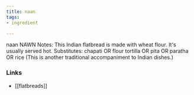 ```yaml
---
title: naan
tags:
- ingredient

---
```

naan NAWN Notes: This Indian flatbread is made with wheat flour. It's usually served hot. Substitutes: chapati OR flour tortilla OR pita OR paratha OR rice (This is another traditional accompaniment to Indian dishes.)

### Links

* [[flatbreads]]
